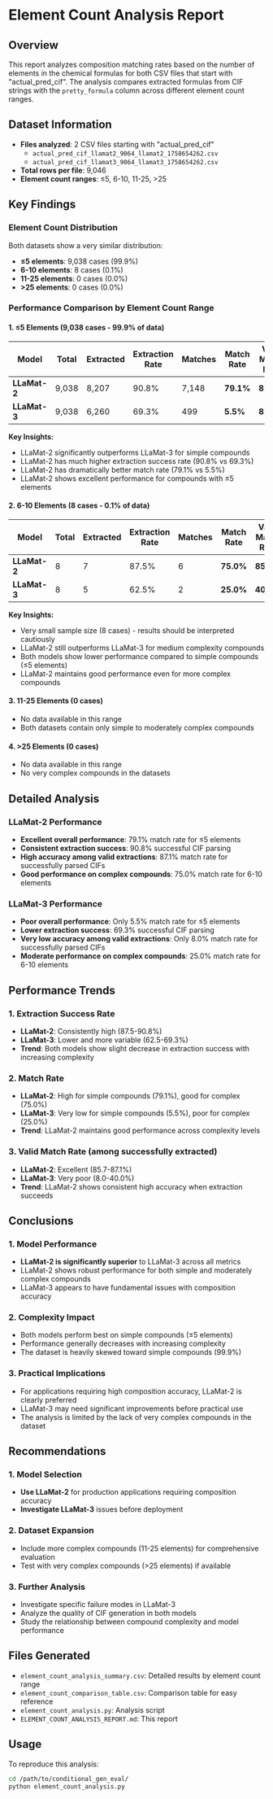 # Element Count Analysis Report

## Overview
This report analyzes composition matching rates based on the number of elements in the chemical formulas for both CSV files that start with "actual_pred_cif". The analysis compares extracted formulas from CIF strings with the `pretty_formula` column across different element count ranges.

## Dataset Information
- **Files analyzed**: 2 CSV files starting with "actual_pred_cif"
  - `actual_pred_cif_llamat2_9064_llamat2_1758654262.csv`
  - `actual_pred_cif_llamat3_9064_llamat3_1758654262.csv`
- **Total rows per file**: 9,046
- **Element count ranges**: ≤5, 6-10, 11-25, >25

## Key Findings

### Element Count Distribution
Both datasets show a very similar distribution:
- **≤5 elements**: 9,038 cases (99.9%)
- **6-10 elements**: 8 cases (0.1%)
- **11-25 elements**: 0 cases (0.0%)
- **>25 elements**: 0 cases (0.0%)

### Performance Comparison by Element Count Range

#### 1. ≤5 Elements (9,038 cases - 99.9% of data)

| Model | Total | Extracted | Extraction Rate | Matches | Match Rate | Valid Match Rate |
|-------|-------|-----------|----------------|---------|------------|------------------|
| **LLaMat-2** | 9,038 | 8,207 | 90.8% | 7,148 | **79.1%** | **87.1%** |
| **LLaMat-3** | 9,038 | 6,260 | 69.3% | 499 | **5.5%** | **8.0%** |

**Key Insights:**
- LLaMat-2 significantly outperforms LLaMat-3 for simple compounds
- LLaMat-2 has much higher extraction success rate (90.8% vs 69.3%)
- LLaMat-2 has dramatically better match rate (79.1% vs 5.5%)
- LLaMat-2 shows excellent performance for compounds with ≤5 elements

#### 2. 6-10 Elements (8 cases - 0.1% of data)

| Model | Total | Extracted | Extraction Rate | Matches | Match Rate | Valid Match Rate |
|-------|-------|-----------|----------------|---------|------------|------------------|
| **LLaMat-2** | 8 | 7 | 87.5% | 6 | **75.0%** | **85.7%** |
| **LLaMat-3** | 8 | 5 | 62.5% | 2 | **25.0%** | **40.0%** |

**Key Insights:**
- Very small sample size (8 cases) - results should be interpreted cautiously
- LLaMat-2 still outperforms LLaMat-3 for medium complexity compounds
- Both models show lower performance compared to simple compounds (≤5 elements)
- LLaMat-2 maintains good performance even for more complex compounds

#### 3. 11-25 Elements (0 cases)
- No data available in this range
- Both datasets contain only simple to moderately complex compounds

#### 4. >25 Elements (0 cases)
- No data available in this range
- No very complex compounds in the datasets

## Detailed Analysis

### LLaMat-2 Performance
- **Excellent overall performance**: 79.1% match rate for ≤5 elements
- **Consistent extraction success**: 90.8% successful CIF parsing
- **High accuracy among valid extractions**: 87.1% match rate for successfully parsed CIFs
- **Good performance on complex compounds**: 75.0% match rate for 6-10 elements

### LLaMat-3 Performance
- **Poor overall performance**: Only 5.5% match rate for ≤5 elements
- **Lower extraction success**: 69.3% successful CIF parsing
- **Very low accuracy among valid extractions**: Only 8.0% match rate for successfully parsed CIFs
- **Moderate performance on complex compounds**: 25.0% match rate for 6-10 elements

## Performance Trends

### 1. Extraction Success Rate
- **LLaMat-2**: Consistently high (87.5-90.8%)
- **LLaMat-3**: Lower and more variable (62.5-69.3%)
- **Trend**: Both models show slight decrease in extraction success with increasing complexity

### 2. Match Rate
- **LLaMat-2**: High for simple compounds (79.1%), good for complex (75.0%)
- **LLaMat-3**: Very low for simple compounds (5.5%), poor for complex (25.0%)
- **Trend**: LLaMat-2 maintains good performance across complexity levels

### 3. Valid Match Rate (among successfully extracted)
- **LLaMat-2**: Excellent (85.7-87.1%)
- **LLaMat-3**: Very poor (8.0-40.0%)
- **Trend**: LLaMat-2 shows consistent high accuracy when extraction succeeds

## Conclusions

### 1. Model Performance
- **LLaMat-2 is significantly superior** to LLaMat-3 across all metrics
- LLaMat-2 shows robust performance for both simple and moderately complex compounds
- LLaMat-3 appears to have fundamental issues with composition accuracy

### 2. Complexity Impact
- Both models perform best on simple compounds (≤5 elements)
- Performance generally decreases with increasing complexity
- The dataset is heavily skewed toward simple compounds (99.9%)

### 3. Practical Implications
- For applications requiring high composition accuracy, LLaMat-2 is clearly preferred
- LLaMat-3 may need significant improvements before practical use
- The analysis is limited by the lack of very complex compounds in the dataset

## Recommendations

### 1. Model Selection
- **Use LLaMat-2** for production applications requiring composition accuracy
- **Investigate LLaMat-3** issues before deployment

### 2. Dataset Expansion
- Include more complex compounds (11-25 elements) for comprehensive evaluation
- Test with very complex compounds (>25 elements) if available

### 3. Further Analysis
- Investigate specific failure modes in LLaMat-3
- Analyze the quality of CIF generation in both models
- Study the relationship between compound complexity and model performance

## Files Generated
- `element_count_analysis_summary.csv`: Detailed results by element count range
- `element_count_comparison_table.csv`: Comparison table for easy reference
- `element_count_analysis.py`: Analysis script
- `ELEMENT_COUNT_ANALYSIS_REPORT.md`: This report

## Usage
To reproduce this analysis:
```bash
cd /path/to/conditional_gen_eval/
python element_count_analysis.py
```

